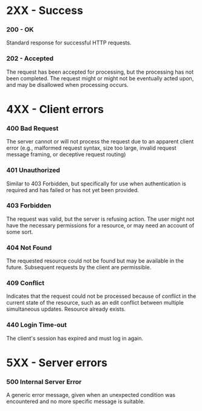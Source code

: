 # 2XX - Success
### 200 - OK
Standard response for successful HTTP requests.
### 202 - Accepted
The request has been accepted for processing, but the processing has not been completed. The request might or might not be eventually acted upon, and may be disallowed when processing occurs.
# 4XX - Client errors
### 400 Bad Request
The server cannot or will not process the request due to an apparent client error (e.g., malformed request syntax, size too large, invalid request message framing, or deceptive request routing)
### 401 Unauthorized
Similar to 403 Forbidden, but specifically for use when authentication is required and has failed or has not yet been provided.
### 403 Forbidden
The request was valid, but the server is refusing action. The user might not have the necessary permissions for a resource, or may need an account of some sort.
### 404 Not Found
The requested resource could not be found but may be available in the future. Subsequent requests by the client are permissible.
### 409 Conflict
Indicates that the request could not be processed because of conflict in the current state of the resource, such as an edit conflict between multiple simultaneous updates. Resource already exists.
### 440 Login Time-out
The client's session has expired and must log in again.
# 5XX - Server errors
### 500 Internal Server Error
A generic error message, given when an unexpected condition was encountered and no more specific message is suitable.
